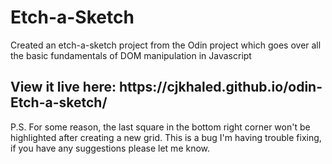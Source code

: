 <h1>Etch-a-Sketch</h1>
Created an etch-a-sketch project from the Odin project which goes over all the basic fundamentals of DOM manipulation in Javascript
<h2>View it live here: https://cjkhaled.github.io/odin-Etch-a-sketch/</h2>
P.S. For some reason, the last square in the bottom right corner won't be highlighted after creating a new grid. This is a bug I'm having trouble fixing, if you have any suggestions please let me know.
